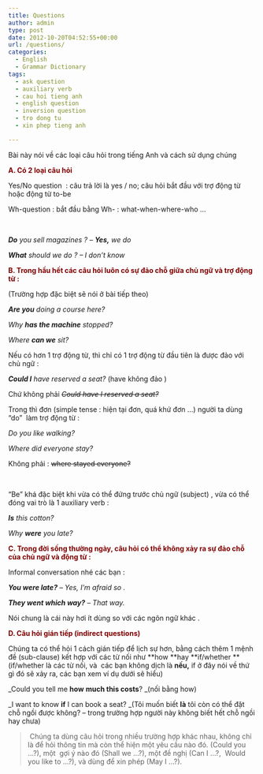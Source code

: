 ```yaml
---
title: Questions
author: admin
type: post
date: 2012-10-20T04:52:55+00:00
url: /questions/
categories:
  - English
  - Grammar Dictionary
tags:
  - ask question
  - auxiliary verb
  - cau hoi tieng anh
  - english question
  - inversion question
  - tro dong tu
  - xin phep tieng anh

---
```

Bài này nói về các loại câu hỏi trong tiếng Anh và cách sử dụng chúng

<span style="color: #800000;"><strong>A. Có 2 loại câu hỏi</strong></span>

Yes/No question  : câu trả lời là yes / no; câu hỏi bắt đầu với trợ động từ hoặc động từ to-be

Wh-question : bắt đầu bằng Wh- : what-when-where-who &#8230;

&nbsp;

_**Do** you sell magazines ? &#8211; **Yes,** we do_

_**What** should we do ? &#8211; I don&#8217;t know_

<span style="color: #800000;"><strong>B. Trong hầu hết các câu hỏi luôn có sự đảo chỗ giữa chủ ngữ và trợ động từ :</strong></span>

(Trường hợp đặc biệt sẽ nói ở bài tiếp theo)

_**Are you** doing a course here?_

_Why **has the machine** stopped?_

_Where **can we** sit?_

Nếu có hơn 1 trợ động từ, thì chỉ có 1 trợ động từ đầu tiên là được đảo với chủ ngữ :

_**Could I** have reserved a seat?_ (have không đảo )

Chứ không phải <del><em>Could have I reserved a seat?</em></del>

Trong thì đơn (simple tense : hiện tại đơn, quá khứ đơn &#8230;) người ta dùng &#8220;do&#8221;  làm trợ động từ :

_Do you like walking?_

_Where did everyone stay?_

Không phải : <del>where stayed everyone?</del>

&nbsp;

&#8220;Be&#8221; khá đặc biệt khi vừa có thể đứng trước chủ ngữ (subject) , vừa có thể đóng vai trò là 1 auxiliary verb :

_**Is** this cotton?_

_Why **were** you late?_

<span style="color: #800000;"><strong>C. Trong đời sống thường ngày, câu hỏi có thể không xảy ra sự đảo chỗ của chủ ngữ và động từ :</strong></span>

Informal conversation nhé các bạn :

_**You were late?** &#8211; Yes, I&#8217;m afraid so ._

_**They went which way?** &#8211; That way._

Nói chung là cái này hơi ít dùng so với các ngôn ngữ khác .

<span style="color: #800000;"><strong>D. Câu hỏi gián tiếp (indirect questions)</strong></span>

Chúng ta có thể hỏi 1 cách gián tiếp để lịch sự hơn, bằng cách thêm 1 mệnh đề (sub-clause) kết hợp với các từ nối như **how **hay **if/whether **(if/whether là các từ nối, và  các bạn không dịch là **nếu,** if ở đây nói về thứ gì đó sẽ xảy ra, các bạn xem ví dụ dưới sẽ hiểu)

_Could you tell me **how** **much this costs**? _(nối bằng how)

_I want to know **if** I can book a seat? _(Tôi muốn biết **là** tôi còn có thể đặt chỗ ngồi được không? &#8211; trong trường hợp người này không biết hết chỗ ngồi hay chưa)

>  Chúng ta dùng câu hỏi trong nhiều trường hợp khác nhau, không chỉ là để hỏi thông tin mà còn thể hiện một yêu cầu nào đó. (Could you &#8230;?), một  gợi ý nào đó (Shall we &#8230;?), một đề nghị (Can I &#8230;?,  Would you like to &#8230;?), và dùng để xin phép (May I &#8230;?).

&nbsp;

